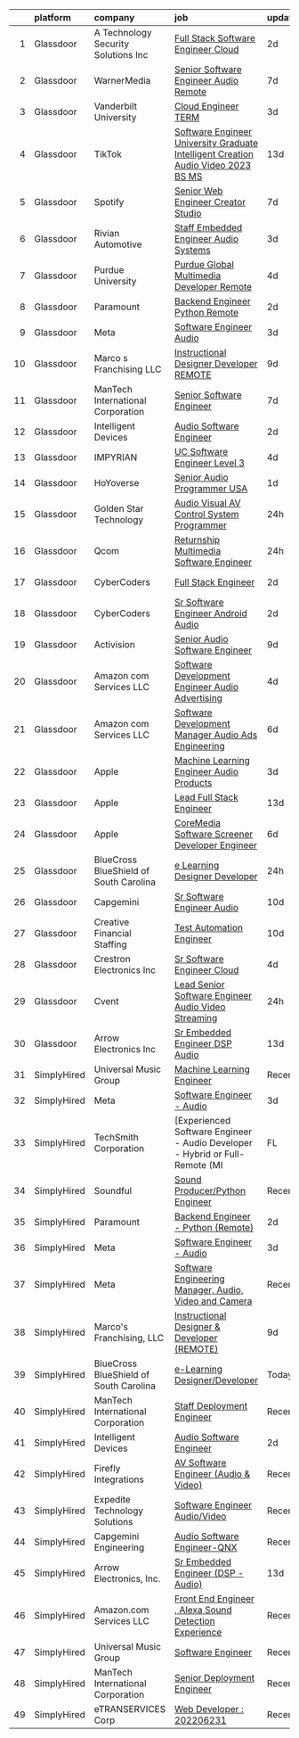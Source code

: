 

|    | platform    | company                                 | job                                                                                                                                                                                                                                                                                                                                                                                                                                                                                                                                                                                                                                                                                                                                                                                                                                                                                                                                                                                                                                                                                                                                                                                                                                                                                                                                                                                                                                                           | update_time   | location                   |
|---:|:------------|:----------------------------------------|:--------------------------------------------------------------------------------------------------------------------------------------------------------------------------------------------------------------------------------------------------------------------------------------------------------------------------------------------------------------------------------------------------------------------------------------------------------------------------------------------------------------------------------------------------------------------------------------------------------------------------------------------------------------------------------------------------------------------------------------------------------------------------------------------------------------------------------------------------------------------------------------------------------------------------------------------------------------------------------------------------------------------------------------------------------------------------------------------------------------------------------------------------------------------------------------------------------------------------------------------------------------------------------------------------------------------------------------------------------------------------------------------------------------------------------------------------------------|:--------------|:---------------------------|
|  1 | Glassdoor   | A  Technology   Security Solutions  Inc | [Full Stack Software Engineer   Cloud](https://www.glassdoor.com/partner/jobListing.htm?pos=122&ao=1136043&s=58&guid=000001834a3ad26683c1621edba3071c&src=GD_JOB_AD&t=SR&vt=w&ea=1&cs=1_a2a782d7&cb=1663397712804&jobListingId=1008139447094&jrtk=3-0-1gd53lkkfk24n801-1gd53lkl5k6fc800-2e6061a17bceca0a-)                                                                                                                                                                                                                                                                                                                                                                                                                                                                                                                                                                                                                                                                                                                                                                                                                                                                                                                                                                                                                                                                                                                                                    | 2d            | Bay Shore, NY              |
|  2 | Glassdoor   | WarnerMedia                             | [Senior Software Engineer  Audio  Remote ](https://www.glassdoor.com/partner/jobListing.htm?pos=121&ao=1136043&s=58&guid=000001834a3ad26683c1621edba3071c&src=GD_JOB_AD&t=SR&vt=w&cs=1_314d8494&cb=1663397712804&jobListingId=1008129754005&jrtk=3-0-1gd53lkkfk24n801-1gd53lkl5k6fc800-3744b88382f85798-)                                                                                                                                                                                                                                                                                                                                                                                                                                                                                                                                                                                                                                                                                                                                                                                                                                                                                                                                                                                                                                                                                                                                                     | 7d            | Kirkland, WA               |
|  3 | Glassdoor   | Vanderbilt University                   | [Cloud Engineer TERM](https://www.glassdoor.com/partner/jobListing.htm?pos=113&ao=1136043&s=58&guid=000001834a3ad26683c1621edba3071c&src=GD_JOB_AD&t=SR&vt=w&cs=1_087004f6&cb=1663397712803&jobListingId=1008135750445&jrtk=3-0-1gd53lkkfk24n801-1gd53lkl5k6fc800-feec0ce4a09ca082-)                                                                                                                                                                                                                                                                                                                                                                                                                                                                                                                                                                                                                                                                                                                                                                                                                                                                                                                                                                                                                                                                                                                                                                          | 3d            | Nashville, TN              |
|  4 | Glassdoor   | TikTok                                  | [Software Engineer  University Graduate  Intelligent Creation Audio Video    2023  BS MS ](https://www.glassdoor.com/partner/jobListing.htm?pos=124&ao=1136043&s=58&guid=000001834a3ad26683c1621edba3071c&src=GD_JOB_AD&t=SR&vt=w&cs=1_c7e4a8a7&cb=1663397712804&jobListingId=1008115904327&jrtk=3-0-1gd53lkkfk24n801-1gd53lkl5k6fc800-031685754afa77f8-)                                                                                                                                                                                                                                                                                                                                                                                                                                                                                                                                                                                                                                                                                                                                                                                                                                                                                                                                                                                                                                                                                                     | 13d           | Mountain View, CA          |
|  5 | Glassdoor   | Spotify                                 | [Senior Web Engineer  Creator Studio](https://www.glassdoor.com/partner/jobListing.htm?pos=117&ao=1136043&s=58&guid=000001834a3ad26683c1621edba3071c&src=GD_JOB_AD&t=SR&vt=w&cs=1_49501b6d&cb=1663397712804&jobListingId=1008129613245&jrtk=3-0-1gd53lkkfk24n801-1gd53lkl5k6fc800-40150ce8a1fbfc90-)                                                                                                                                                                                                                                                                                                                                                                                                                                                                                                                                                                                                                                                                                                                                                                                                                                                                                                                                                                                                                                                                                                                                                          | 7d            | New York, NY               |
|  6 | Glassdoor   | Rivian Automotive                       | [Staff Embedded Engineer  Audio Systems](https://www.glassdoor.com/partner/jobListing.htm?pos=114&ao=1136043&s=58&guid=000001834a3ad26683c1621edba3071c&src=GD_JOB_AD&t=SR&vt=w&ea=1&cs=1_3286f9ed&cb=1663397712803&jobListingId=1008137692795&jrtk=3-0-1gd53lkkfk24n801-1gd53lkl5k6fc800-814389dc06656868-)                                                                                                                                                                                                                                                                                                                                                                                                                                                                                                                                                                                                                                                                                                                                                                                                                                                                                                                                                                                                                                                                                                                                                  | 3d            | Palo Alto, CA              |
|  7 | Glassdoor   | Purdue University                       | [Purdue Global Multimedia Developer  Remote ](https://www.glassdoor.com/partner/jobListing.htm?pos=111&ao=1136043&s=58&guid=000001834a3ad26683c1621edba3071c&src=GD_JOB_AD&t=SR&vt=w&cs=1_d785b7e5&cb=1663397712803&jobListingId=1008133073256&jrtk=3-0-1gd53lkkfk24n801-1gd53lkl5k6fc800-8202613e0816d37c-)                                                                                                                                                                                                                                                                                                                                                                                                                                                                                                                                                                                                                                                                                                                                                                                                                                                                                                                                                                                                                                                                                                                                                  | 4d            | Indiana                    |
|  8 | Glassdoor   | Paramount                               | [Backend Engineer   Python  Remote ](https://www.glassdoor.com/partner/jobListing.htm?pos=108&ao=1136043&s=58&guid=000001834a3ad26683c1621edba3071c&src=GD_JOB_AD&t=SR&vt=w&cs=1_289297a2&cb=1663397712803&jobListingId=1008140313269&jrtk=3-0-1gd53lkkfk24n801-1gd53lkl5k6fc800-e5a290a486115280-)                                                                                                                                                                                                                                                                                                                                                                                                                                                                                                                                                                                                                                                                                                                                                                                                                                                                                                                                                                                                                                                                                                                                                           | 2d            | New York, NY               |
|  9 | Glassdoor   | Meta                                    | [Software Engineer   Audio](https://www.glassdoor.com/partner/jobListing.htm?pos=102&ao=1110586&s=58&guid=000001834a3ad26683c1621edba3071c&src=GD_JOB_AD&t=SR&vt=w&cs=1_afda2976&cb=1663397712802&jobListingId=1008135856631&cpc=4B86475FAF393599&jrtk=3-0-1gd53lkkfk24n801-1gd53lkl5k6fc800-2af0d72ee9516572--6NYlbfkN0DYl4UJW4r1Vl7FEn6T9F-rD9lpC-0oMJVSiWjK_MGUd8e8cHXcpv6KPyjLHZEfqkWCUGiQ0wI9PhypsvPn6fLuX-NuhRXF81k4keiTZ-sjyQohKEQHZsqiAZ17RgzjGitjocz7khR2BXjl1nT4h9VfIACCg0Il7tYaijOLNLdjO9BsgM7gz_J4xH0AJnUSQM9ndGX7Ihztl3PFS-uWf3NWexc2XTJWtkXR8tpDcqaRlfiU8soenjROmAhYNPuUYZY1R2yqoeuDnpASf9ChFP_TIA-wkLVL_oFamy7JguL2WH0PxYdurIyB-0RqnUzfVEkAKU4IL0RMPD3YmFkhoM-8E2fBUv6J6_tkEKxHh_Ig3JPT2sBIesBO5Nmnlgi7xAuJpRwRqithAV_-yKfBg5AoLt_8s3FpuIkICBRdWW_8OLncFOzK3HfYt5vCQsuzy00xnLI49rqHdpQGz3sh73VCm9NhwqHFd3fq6tNVlJmVNy0dWddEeVfT0qIoR3ssjpCG8Rlmttpe4DZpwYE4VMWesLThO-0475uyzqJi2SHTCDm0VGWi_XNvR3akjpXIZiZLi4jCl_SVXS3DqvBnkACc0KgJCwnB3w6MEuZDMbbcasjdN2YGgLJrHyW3h52caPev6UklOtWdHY5xKeTuI8wm-Rxa1V5c6iJdm3rSJxBmrWXNp6DHO82pkBqpwn25Q4oprZUg2wYxHYPlMvLE36RyIB999pp5AHCJfEppLcGav1EzEaqdjhWZ0rnNJnya7mDONkmHo3SlMOtOuEtMjxjsgATxF9HgbDZItlvOtJ6207WjyBxjnYBS_xU3rLWWFwTqGoB0HqbMMk0LzCwUWdwwlJoBoPt1aCEqmOYZG3YBGcPDFEzSOcANcjAD6rsyOgVa15KXPkKRzNZKj759a_4p3nVNII_GqaT1JOkFaqNF0VJHxyo40bGmdyr9UFYpF5LYHDmykatNpecT7kDDFUnRMuszgshFnV2Hvok-mIsMWZioIDO8PeU_GMprcQT9Mz88hRku5Pd12-ePx6GM6SoXD16sbSvzn80jBCo6m3JJSsIb3oNarr75LUHVQINVVxs%3D) | 3d            | Remote                     |
| 10 | Glassdoor   | Marco s Franchising  LLC                | [Instructional Designer   Developer  REMOTE ](https://www.glassdoor.com/partner/jobListing.htm?pos=112&ao=1136043&s=58&guid=000001834a3ad26683c1621edba3071c&src=GD_JOB_AD&t=SR&vt=w&ea=1&cs=1_489579b7&cb=1663397712803&jobListingId=1008123909874&jrtk=3-0-1gd53lkkfk24n801-1gd53lkl5k6fc800-179993f528310a51-)                                                                                                                                                                                                                                                                                                                                                                                                                                                                                                                                                                                                                                                                                                                                                                                                                                                                                                                                                                                                                                                                                                                                             | 9d            | Houston, TX                |
| 11 | Glassdoor   | ManTech International Corporation       | [Senior Software Engineer](https://www.glassdoor.com/partner/jobListing.htm?pos=129&ao=1136043&s=58&guid=000001834a3ad26683c1621edba3071c&src=GD_JOB_AD&t=SR&vt=w&cs=1_cdd7fb31&cb=1663397712805&jobListingId=1008129783162&jrtk=3-0-1gd53lkkfk24n801-1gd53lkl5k6fc800-0c2211fff5adb012-)                                                                                                                                                                                                                                                                                                                                                                                                                                                                                                                                                                                                                                                                                                                                                                                                                                                                                                                                                                                                                                                                                                                                                                     | 7d            | Patuxent River, MD         |
| 12 | Glassdoor   | Intelligent Devices                     | [Audio Software Engineer](https://www.glassdoor.com/partner/jobListing.htm?pos=119&ao=1136043&s=58&guid=000001834a3ad26683c1621edba3071c&src=GD_JOB_AD&t=SR&vt=w&ea=1&cs=1_d757ed56&cb=1663397712804&jobListingId=1008139179303&jrtk=3-0-1gd53lkkfk24n801-1gd53lkl5k6fc800-66b719a56b72330d-)                                                                                                                                                                                                                                                                                                                                                                                                                                                                                                                                                                                                                                                                                                                                                                                                                                                                                                                                                                                                                                                                                                                                                                 | 2d            | Columbia, MD               |
| 13 | Glassdoor   | IMPYRIAN                                | [UC Software Engineer Level 3](https://www.glassdoor.com/partner/jobListing.htm?pos=127&ao=1136043&s=58&guid=000001834a3ad26683c1621edba3071c&src=GD_JOB_AD&t=SR&vt=w&ea=1&cs=1_27ba28e4&cb=1663397712805&jobListingId=1008134962937&jrtk=3-0-1gd53lkkfk24n801-1gd53lkl5k6fc800-077cec4635b9984a-)                                                                                                                                                                                                                                                                                                                                                                                                                                                                                                                                                                                                                                                                                                                                                                                                                                                                                                                                                                                                                                                                                                                                                            | 4d            | Fort Meade, MD             |
| 14 | Glassdoor   | HoYoverse                               | [Senior Audio Programmer  USA ](https://www.glassdoor.com/partner/jobListing.htm?pos=120&ao=1136043&s=58&guid=000001834a3ad26683c1621edba3071c&src=GD_JOB_AD&t=SR&vt=w&cs=1_c9ff6d3e&cb=1663397712804&jobListingId=1008143838425&jrtk=3-0-1gd53lkkfk24n801-1gd53lkl5k6fc800-b42397f8f8d5c385-)                                                                                                                                                                                                                                                                                                                                                                                                                                                                                                                                                                                                                                                                                                                                                                                                                                                                                                                                                                                                                                                                                                                                                                | 1d            | Los Angeles, CA            |
| 15 | Glassdoor   | Golden Star Technology                  | [Audio Visual  AV  Control System Programmer](https://www.glassdoor.com/partner/jobListing.htm?pos=116&ao=1136043&s=58&guid=000001834a3ad26683c1621edba3071c&src=GD_JOB_AD&t=SR&vt=w&ea=1&cs=1_f6f56b29&cb=1663397712804&jobListingId=1008145772251&jrtk=3-0-1gd53lkkfk24n801-1gd53lkl5k6fc800-75f2835b6a9b7823-)                                                                                                                                                                                                                                                                                                                                                                                                                                                                                                                                                                                                                                                                                                                                                                                                                                                                                                                                                                                                                                                                                                                                             | 24h           | Cerritos, CA               |
| 16 | Glassdoor   | Qcom                                    | [Returnship   Multimedia Software Engineer](https://www.glassdoor.com/partner/jobListing.htm?pos=109&ao=1136043&s=58&guid=000001834a3ad26683c1621edba3071c&src=GD_JOB_AD&t=SR&vt=w&cs=1_4bddd736&cb=1663397712803&jobListingId=1008145716945&jrtk=3-0-1gd53lkkfk24n801-1gd53lkl5k6fc800-62c508fc04018ac1-)                                                                                                                                                                                                                                                                                                                                                                                                                                                                                                                                                                                                                                                                                                                                                                                                                                                                                                                                                                                                                                                                                                                                                    | 24h           | San Diego, CA              |
| 17 | Glassdoor   | CyberCoders                             | [Full Stack Engineer](https://www.glassdoor.com/partner/jobListing.htm?pos=106&ao=1110586&s=58&guid=000001834a3ad26683c1621edba3071c&src=GD_JOB_AD&t=SR&vt=w&ea=1&cs=1_a7327933&cb=1663397712803&jobListingId=1008139379668&cpc=451933188B21919D&jrtk=3-0-1gd53lkkfk24n801-1gd53lkl5k6fc800-08dd53bbc75f68dd--6NYlbfkN0CpFJQzrgRR8WqXWK1qKKEqALWJw739KlKqr2H-MSI4eoBlI4EFrmor2FYZMP3muM1Wm-0bLwjPPVxGyhZtfwAi2I5JyjwK04g4D2KfIZrhR1x770vVlvKDNUANdvFLcEt5ONiqpxp3Zhtvw2eEnaPtuuTqKfcGnVBbiD-OPS2EDqmWk2i19NPuUBrOXxxrtrPBBm_5oRpBYWTLjObnhG-RcQilfqWD3IZheEZJYmwn8oKpbXj9NFVzwhEhv4YVnvtfRRcIwRLwXGIUHORh1ev1hafpF7y6EQKY6vsBPMd7LV-6yLKcakAFmaBB-tiKadSL6qHDlKFWpvd0VnM1e3D9n0YngchXc9HWrjKS8F5814-2kjO9nmnm-v5JTBCLIZ3S9DffN-_gjacY47FwRZi-X2gAL9K8aN4svtCq9_r7-9twPq8BR1iWfhDaIhGEU71leL3ll1oeRsGhFzIHg7bGOLeJkFfl7BLGddTT2sGr5Ubw9nL6rcatTbTwR6Y1c7yvWklKSnNKOJkOoW5lDnmnITjkiGsqKGNJimo9P0upwhiVywuZUvdkIwEAK2ECGPAgL8gmnWYqoXj68Re63fjLJwu6kQyclihM39bVFHeovELMFcpaET1FOI68s-BSGbKaq9WkuNlTRPfmVRnkGgRX7zf2nbqUG2owXGFo101oQnbSiv4w9Aj0RDrzY65mN93n2NUwyB8xvZ9zzbAWciqmfnpMGNw1rUS46DLJzPphGcvrTwI1eMmXsASC7WZ1ajdHNSdu4rlLpbFUNWCkC6pFfOsiRGE3IbBf-1DCpB9S7xImTWpk1CtF7cARnqkMktHi2a2cqZTo0Q8EQRM0bo8ThsLdlaQH9qqELM6vOJZiPuHU3nQY8FbfTdQwoEiHPQKSsgPY1stseyqRIrGMl-P5JexTytSUVEXFVyjlfOD01m9c3WieP9Hny77xAg-kowE607HQZNejMbc_ggUmSLdIeFeaR5lePbg%3D)                                                                                                  | 2d            | San Francisco, CA          |
| 18 | Glassdoor   | CyberCoders                             | [Sr  Software Engineer   Android Audio](https://www.glassdoor.com/partner/jobListing.htm?pos=107&ao=1110586&s=58&guid=000001834a3ad26683c1621edba3071c&src=GD_JOB_AD&t=SR&vt=w&ea=1&cs=1_828a4c11&cb=1663397712803&jobListingId=1008140369117&cpc=654405A9B1E0A9F5&jrtk=3-0-1gd53lkkfk24n801-1gd53lkl5k6fc800-d2d46a3c615ab5d0--6NYlbfkN0CpFJQzrgRR8WqXWK1qKKEqALWJw739KlKqr2H-MSI4eoBlI4EFrmor2FYZMP3muM2qU_lxeZ-TX8HdWddolEAWVY7E-Da3ap3vucBrq0W7gAgkBFj2WOrlBSsErYSbY1Qeo_DjvEJjCt3gJcJJPEP9-l73Q4VLUBdp-vV7goS-tTU7BRxRnwh1ieuIo-U-SuCZjeyxxsU-lmN4Fz26EL8SbPZP65cVi5dyBId1IwQ8wXWBFPczBaWdMjBKtA3v17p9L2UbzOuVXPSoavL5gSslDMlZ5mZH9pbQMSVlSiRpF_d1sccH48nv7RjcoefXhFxQMPV_FB4BFxTOzeppdQfZWPaILh-Gl9094QYZhPxAgUwLfRthbH2nnXYiN8P1U41o8EIXw2riqD7tj6p2NGSMKzii8rQwrIT37_yPCC3dAMHdBKiYVhI1032zQBmMp-zOQDGDNx5ma9_8IvjX44nabbarvNBy8EgWYkX67t7eSGNHBw5Wkl5W-5jEehwQ4QITo0pAA6VUniG88vDdaLH1YnK2YM0J6jSpBBbVfOdQQnB7X_2s-UFNkQfEKURJEl_ZB2bTkBUTJf_m8qb1tdzibQ0f83dTCSy_7HVkxa8-WW3qMdczUnaoZjv1_jfeTFa8DCEn0pASeUZJty-WWFuEi9wiqUd4VMjm0uKL2SFx16nSGf2_sqeRVyTEIu0w0YotJWaBjsvK6zZbOXHDF2GssnJrTRYYwSM5TlbtLdvpw73bTuzYyMMqQFIOEjZVgpzfR3tDGCVuX8toGXsasLeTOYx36GQ_1yI2-L7MW7CVVISdezvY3vvfP7rG-UoUgEMrIrJycBDIq6c2PlpQ6gm3DYvEOixUER10tGYw0beGYSj6MW04mNCg9HOZMNGm5h5Gam32dsn39813jByr2ZzyuTo2KUNg_64P1abrZ8vBmvSCpOiStQUGLuQ42SaYnsQrO0XGKEH31RHDq6st9rnUY4O1Yio3cso%3D)                                                                                | 2d            | Encinitas, CA              |
| 19 | Glassdoor   | Activision                              | [Senior Audio Software Engineer](https://www.glassdoor.com/partner/jobListing.htm?pos=126&ao=1136043&s=58&guid=000001834a3ad26683c1621edba3071c&src=GD_JOB_AD&t=SR&vt=w&cs=1_7ba5d4e8&cb=1663397712804&jobListingId=1008124930917&jrtk=3-0-1gd53lkkfk24n801-1gd53lkl5k6fc800-1e169e6de3d72119-)                                                                                                                                                                                                                                                                                                                                                                                                                                                                                                                                                                                                                                                                                                                                                                                                                                                                                                                                                                                                                                                                                                                                                               | 9d            | Woodland Hills, CA         |
| 20 | Glassdoor   | Amazon com Services LLC                 | [Software Development Engineer  Audio Advertising](https://www.glassdoor.com/partner/jobListing.htm?pos=115&ao=1136043&s=58&guid=000001834a3ad26683c1621edba3071c&src=GD_JOB_AD&t=SR&vt=w&cs=1_fac9d6fa&cb=1663397712803&jobListingId=1008134589105&jrtk=3-0-1gd53lkkfk24n801-1gd53lkl5k6fc800-e6578b0e774199d3-)                                                                                                                                                                                                                                                                                                                                                                                                                                                                                                                                                                                                                                                                                                                                                                                                                                                                                                                                                                                                                                                                                                                                             | 4d            | Austin, TX                 |
| 21 | Glassdoor   | Amazon com Services LLC                 | [Software Development Manager  Audio Ads Engineering](https://www.glassdoor.com/partner/jobListing.htm?pos=125&ao=1136043&s=58&guid=000001834a3ad26683c1621edba3071c&src=GD_JOB_AD&t=SR&vt=w&cs=1_c6de0e2c&cb=1663397712804&jobListingId=1008130552520&jrtk=3-0-1gd53lkkfk24n801-1gd53lkl5k6fc800-a04c9248b8ae35a2-)                                                                                                                                                                                                                                                                                                                                                                                                                                                                                                                                                                                                                                                                                                                                                                                                                                                                                                                                                                                                                                                                                                                                          | 6d            | Austin, TX                 |
| 22 | Glassdoor   | Apple                                   | [Machine Learning Engineer  Audio Products](https://www.glassdoor.com/partner/jobListing.htm?pos=105&ao=1110586&s=58&guid=000001834a3ad26683c1621edba3071c&src=GD_JOB_AD&t=SR&vt=w&cs=1_fca18494&cb=1663397712802&jobListingId=1008136389935&cpc=2CAED5C921A5F994&jrtk=3-0-1gd53lkkfk24n801-1gd53lkl5k6fc800-70de91abb83b5434--6NYlbfkN0BvKrLyj5gPmtZO9T8euul8TCxuuKNOtzRJOomxnwSEodTz2Bc-sPZl8WPllYOnI2iSiV5Jwp96GP-nA0nsfOl5SpQEqkHM_Togz0qhXdyIJdkgcd2o4eNJrzaYBsCmJ8QUREDdXvT4fWt9U-8uM3dCZYkS0bW87wLnGYLTEFeJaLab_jc6ss9UIN3zr49zlx4TfrmfVV9-Lpx1a_r8pLaNupjbQ6HV9rfVev7eEbm751aCLbAYn_c_MZBg09cOyWO3IunZpN5CEszh_PsWGLOiESUnXHz_E1lb6Ud4nrFMOB7P08YggVDLA1BGFRP_VspRwAAFeXlP0USgwpg83UvTtMyy12HL9w5c2nGtAKTi2qPO2gWwuIGxDZZXRnMSLEDRdmROxKp-44a8QeYTOQ5ZaT85pHoDv0zTXX6izztILIGrONrWtIdHmPxJvnWrMi79_0_NUQrgaBqVOynJ0sbTkoPDt1Gmlqv0Cg6Q17NoBFkvbZYivPq68sga10Q5_BKzcu9Y75JWrroYMDEk-f35tli0ee35PEACzCe1I2H_kVwvwzeG8W9yYrOTUXRYXB43Y-Jq4qnlYdzcjczvUwmkRM4VHQqCZHULsW_ir8a9QhSHwesp2Bnmh9ikGb9yYqChcr1RVd0vXuqjUpj8uJku3_i2399ApNyvzc_PMahLY_edzPzKAhM6TBAVD0teZr-PxG2hFYjWqb60Ajsg6NNMW2VS_9jHEu1dDP4oLM4hPDmDxVoO034GFSBHBXZcBgQF6P7vndGOYxtCzqLHkWlPklEarRqp0d92JgWbj9ez3qwqw7nZnKuknByD8vzPYltIpiVaR0MRgIxrmTs71ChRKScO32xYbXSkflCqpxbuziyxYfEU4HCFk294X80T0EtT9nE-qBEhcHRF1IvPQ73cAWHnwP9khxJHUUd_f5-yzSFQBFgJ-HoBL2qwmReFQ4qsjdbWerG7gwmcmXTIiJNG)                                                                                               | 3d            | San Diego, CA              |
| 23 | Glassdoor   | Apple                                   | [Lead Full Stack Engineer](https://www.glassdoor.com/partner/jobListing.htm?pos=123&ao=1136043&s=58&guid=000001834a3ad26683c1621edba3071c&src=GD_JOB_AD&t=SR&vt=w&cs=1_b5f649bd&cb=1663397712804&jobListingId=1008115626041&jrtk=3-0-1gd53lkkfk24n801-1gd53lkl5k6fc800-0984142793903c94-)                                                                                                                                                                                                                                                                                                                                                                                                                                                                                                                                                                                                                                                                                                                                                                                                                                                                                                                                                                                                                                                                                                                                                                     | 13d           | Cupertino, CA              |
| 24 | Glassdoor   | Apple                                   | [CoreMedia Software Screener   Developer Engineer](https://www.glassdoor.com/partner/jobListing.htm?pos=104&ao=1110586&s=58&guid=000001834a3ad26683c1621edba3071c&src=GD_JOB_AD&t=SR&vt=w&cs=1_6ebaf412&cb=1663397712802&jobListingId=1008130706147&cpc=8795CF9063CD573D&jrtk=3-0-1gd53lkkfk24n801-1gd53lkl5k6fc800-f741117e06ecec0a--6NYlbfkN0BvKrLyj5gPmtZO9T8euul8TCxuuKNOtzRJOomxnwSEodTz2Bc-sPZlC5mDe-NOaJjx5GagAawwa3L70H2fXjD_koObeOcEeIsfxDXyG3eVTizFtk3kE2UdaGejVhBRIC8FhwPMzmG_-2xf5w-BAQm5ymAdntV9uhxMTsJ6CcnBDh9FI2WuAioHAI0YbOCAZMj_Jq8inUorhzhbvm5kz9gWBqjJsF8mozGpbkAlFU3yOwgCeK0JU3T0AZQKMrhVmuSH4XtjfhearOm7gQoPS3GqbdHE7UcuWFR0bP7MQ7hFRQCnc6jyhU3G5VgLs4SDbn2nll4t3L6vxxXF5MPLXzjSXVmklsnxnLYiZ_OWzdS_WjWDg_vnc6tKrH7g57uMI20o-cyn5RDM5ztVzGsquMO4NL0tqhW9qvXUbMxwuyihUSDoW9GvNUjISADxEG6wg83JuNIsn4FNV1ScS-bO3G2SDDmDSoEZAIWQLD6ZQpYyDxuND2JpVvG4vHZdkoIjmAXT5j3C9XACJVNOeihApQnaMvORfnbuRZiXnCKjES0di71J_cPsGgW9mJbVcRwN4kn6cOWaU055KOrQHXY6SZvg1S3xdCK_0Xjj9K5EKj3bdb43fy9znG4yddKZejHxOm7PwJyprM6wjMYGF2PM4YI2aGOGuboyE7Z4w-SEMKbkn4sCk4chgcCZzc_nvOuHPlQDzZl7mLgrZ18o6PEU94lIiOTfTof7HTX-fT1mQXKahkJyfW2zKKPbfP6MD1cJI5fYu2LUJIV8aii7xqlbDklM6TK21aLfQpjwPWJ25043xHYlPqAdygzjFLGZJFhAefzLKUO6RcI1u-Vy0KHnLLLTFzZMtfV50gPvW26lqoG1UlbBAoPGtkPzeR4_ANGPERN9cHk0HRyfjZ62RwhbV2xEKDtfkbCWXPbDfygp_dHQOywehkFZiWdo1GCdjwL4GH21szTx4MznMagStqvEt24gr6N5ZdGUyAI%3D)                                                                          | 6d            | San Diego, CA              |
| 25 | Glassdoor   | BlueCross BlueShield of South Carolina  | [e Learning Designer Developer](https://www.glassdoor.com/partner/jobListing.htm?pos=110&ao=1136043&s=58&guid=000001834a3ad26683c1621edba3071c&src=GD_JOB_AD&t=SR&vt=w&cs=1_98a6b5a2&cb=1663397712803&jobListingId=1008145516968&jrtk=3-0-1gd53lkkfk24n801-1gd53lkl5k6fc800-9452b3a012cab7e5-)                                                                                                                                                                                                                                                                                                                                                                                                                                                                                                                                                                                                                                                                                                                                                                                                                                                                                                                                                                                                                                                                                                                                                                | 24h           | Columbia, SC               |
| 26 | Glassdoor   | Capgemini                               | [Sr  Software Engineer  Audio ](https://www.glassdoor.com/partner/jobListing.htm?pos=130&ao=1136043&s=58&guid=000001834a3ad26683c1621edba3071c&src=GD_JOB_AD&t=SR&vt=w&cs=1_110098f8&cb=1663397712805&jobListingId=1008121518819&jrtk=3-0-1gd53lkkfk24n801-1gd53lkl5k6fc800-9052b8817602abe1-)                                                                                                                                                                                                                                                                                                                                                                                                                                                                                                                                                                                                                                                                                                                                                                                                                                                                                                                                                                                                                                                                                                                                                                | 10d           | Detroit, MI                |
| 27 | Glassdoor   | Creative Financial Staffing             | [Test Automation Engineer](https://www.glassdoor.com/partner/jobListing.htm?pos=103&ao=1110586&s=58&guid=000001834a3ad26683c1621edba3071c&src=GD_JOB_AD&t=SR&vt=w&cs=1_0ccb77f2&cb=1663397712802&jobListingId=1008121460057&cpc=292036AD7E8A5303&jrtk=3-0-1gd53lkkfk24n801-1gd53lkl5k6fc800-af234624d25e7905--6NYlbfkN0AyIsnDczwcVDFrYpf5kat3hxWjSi6qx3YGCfJB8v0u0roYrISoV_-vLBimF2mj67AVQW8iUNt0uk_u_eWdBuZ7Bl9eet93VIPpFxZYxiA_NF0l9QjXe1NkWraomTPXVg5IBhe9_qUG13fhmSoIHP8N3iRGyhviQ3Bob2SkdPGJBBkq3_u22MtVZgbg0UN7yHyBCyhQuIkHviOG-UCAXQlrhE1vAaSJEjuvZ7ltVLMXe6xqmGO8z6P9RiUiXzRSh8wje8ywlhywVeQ02Ob44nFUpitmeTlwG1WRvid0s5DgntdDwDFpNAX1Rm8pkINxx5Ux4wJaRCEk1G8T-uqJwtg2WMNXxtmVv4hPWP86DawIVMDFsR2qsNfJWpUQ_ziqVK9C4347AWWUTlz2oI7gH1BbfY2IchA-sb1aVvma4kmy-ta51UbcbCf_eJEufT8BE6nsiXArqgEUXqCmZ8VhVQ_FlyERj_ztwgdEMPW19PNvzWv7D--v16cTDQ7GR-6htR1dOIKdUM1w8vpeYp0ShqbuLv6mOE0VsA5vfoyqdKR3D8LsqpGi1NefHYkURNmVMRw%3D)                                                                                                                                                                                                                                                                                                                                                                                                                                                                                                                                  | 10d           | Muskegon, MI               |
| 28 | Glassdoor   | Crestron Electronics  Inc               | [Sr  Software Engineer  Cloud](https://www.glassdoor.com/partner/jobListing.htm?pos=118&ao=1136043&s=58&guid=000001834a3ad26683c1621edba3071c&src=GD_JOB_AD&t=SR&vt=w&ea=1&cs=1_fb57fccf&cb=1663397712804&jobListingId=1008134136700&jrtk=3-0-1gd53lkkfk24n801-1gd53lkl5k6fc800-56bd0092787d34df-)                                                                                                                                                                                                                                                                                                                                                                                                                                                                                                                                                                                                                                                                                                                                                                                                                                                                                                                                                                                                                                                                                                                                                            | 4d            | Remote                     |
| 29 | Glassdoor   | Cvent                                   | [Lead Senior Software Engineer   Audio Video Streaming](https://www.glassdoor.com/partner/jobListing.htm?pos=128&ao=1136043&s=58&guid=000001834a3ad26683c1621edba3071c&src=GD_JOB_AD&t=SR&vt=w&cs=1_feded29c&cb=1663397712805&jobListingId=1008145746482&jrtk=3-0-1gd53lkkfk24n801-1gd53lkl5k6fc800-269f90ef39ead7d8-)                                                                                                                                                                                                                                                                                                                                                                                                                                                                                                                                                                                                                                                                                                                                                                                                                                                                                                                                                                                                                                                                                                                                        | 24h           | Austin, TX                 |
| 30 | Glassdoor   | Arrow Electronics  Inc                  | [Sr Embedded Engineer  DSP   Audio ](https://www.glassdoor.com/partner/jobListing.htm?pos=101&ao=1110586&s=58&guid=000001834a3ad26683c1621edba3071c&src=GD_JOB_AD&t=SR&vt=w&cs=1_7623a5d0&cb=1663397712802&jobListingId=1008115262177&cpc=D1B7150B9C545245&jrtk=3-0-1gd53lkkfk24n801-1gd53lkl5k6fc800-6f8324f7aa4e5487--6NYlbfkN0DU7nQRDbH4s4aLIJcXdF8O4sVsxvpk95xASanc1ljvNVyXZw4Rjv6ESBomck3mViLmDvMiUwtvzthWsltwKkqEqmEJ1OBvAa5qKd8JOaOaEEIeu59_BTQhjJuZF3AGk-DaFyTumVaLv_l6dbn4t8AkOuhMWbG-20_eP-nL-cdqYei1C_bKwfq42x6wMD_pC5CmByIi3sJdBk0FHjtpQdTRTimd1TLDnRsGDk3GYI9K_kNrSUr0cyZoPfkMFaMdu2o_xtPAz-0OZAhvxuVJNFklYxJdPaY4M7em6VSYcZRstz5k-MO4ZxKQMARAMePV-T5oQYSf6uKs50qKmBuq7x7y6Vd_0PnNEvNSoPUYIpYEhEUSVnhBCB1-qHbIYOKE7SWSSkDOSBsGzt50B3W5jOzNrukabrwVDVn48K5bP6QkVnwVde7XiITKlH-49zK9MXhIRY4k_4yE7fTRU3Juqg0j-HfUkSUEJON_rMezLGj2yTH8lyjZye-9OnOZvl5a1rMTNk9hP2nlfZ0Kp_jHwSlvvIFNG45Li0p9SEdtSGb0apjlIOhCE2Bs)                                                                                                                                                                                                                                                                                                                                                                                                                                                                                                                                      | 13d           | Westborough, MA            |
| 31 | SimplyHired | Universal Music Group                   | [Machine Learning Engineer](https://www.simplyhired.com/job/DwKtKIo5HNqRLfPbQAmToa0rRpTro-e6CRaWTwHaFrpwmFXXwTI5yw?q=sound+developer)                                                                                                                                                                                                                                                                                                                                                                                                                                                                                                                                                                                                                                                                                                                                                                                                                                                                                                                                                                                                                                                                                                                                                                                                                                                                                                                         | Recently      | Charlotte, NC +1 location  |
| 32 | SimplyHired | Meta                                    | [Software Engineer - Audio](https://www.simplyhired.com/job/maO_m5PgKmS771rzGKd21Xf1IphBop5oZC7_od5wa7st5fVLSs6mIQ?q=sound+developer)                                                                                                                                                                                                                                                                                                                                                                                                                                                                                                                                                                                                                                                                                                                                                                                                                                                                                                                                                                                                                                                                                                                                                                                                                                                                                                                         | 3d            | Remote +4 locations        |
| 33 | SimplyHired | TechSmith Corporation                   | [Experienced Software Engineer - Audio Developer - Hybrid or Full-Remote (MI | FL | IL | NC | TX)](https://www.simplyhired.com/job/8Ri1bqcZce2bH5Fmfv2FSUlejcX6u0ta2zJ4WcsU7MCmt_AXDCG5Tg?q=sound+developer)                                                                                                                                                                                                                                                                                                                                                                                                                                                                                                                                                                                                                                                                                                                                                                                                                                                                                                                                                                                                                                                                                                                                                                                                                                                  | Recently      | Remote, MI                 |
| 34 | SimplyHired | Soundful                                | [Sound Producer/Python Engineer](https://www.simplyhired.com/job/fKwTfqRWVzhZJJT6yoybTUB5_pL76wxlddnu6kqy2_naoU7JVaHVBQ?q=sound+developer)                                                                                                                                                                                                                                                                                                                                                                                                                                                                                                                                                                                                                                                                                                                                                                                                                                                                                                                                                                                                                                                                                                                                                                                                                                                                                                                    | Recently      | Remote                     |
| 35 | SimplyHired | Paramount                               | [Backend Engineer - Python (Remote)](https://www.simplyhired.com/job/4kYM-Rp4afuxshdJNB_6NKmNbF5vyUtJgk8JUHnZmm9sNqhdkoX0TQ?q=sound+developer)                                                                                                                                                                                                                                                                                                                                                                                                                                                                                                                                                                                                                                                                                                                                                                                                                                                                                                                                                                                                                                                                                                                                                                                                                                                                                                                | 2d            | New York, NY               |
| 36 | SimplyHired | Meta                                    | [Software Engineer - Audio](https://www.simplyhired.com/job/maO_m5PgKmS771rzGKd21Xf1IphBop5oZC7_od5wa7st5fVLSs6mIQ?q=sound+developer)                                                                                                                                                                                                                                                                                                                                                                                                                                                                                                                                                                                                                                                                                                                                                                                                                                                                                                                                                                                                                                                                                                                                                                                                                                                                                                                         | 3d            | Remote                     |
| 37 | SimplyHired | Meta                                    | [Software Engineering Manager, Audio, Video and Camera](https://www.simplyhired.com/job/AcPc5DUPNYj9CMf6xW8n3d6KbxKPxsL_pcHtarR3Yd9d8AKAG_9DPA?q=sound+developer)                                                                                                                                                                                                                                                                                                                                                                                                                                                                                                                                                                                                                                                                                                                                                                                                                                                                                                                                                                                                                                                                                                                                                                                                                                                                                             | Recently      | Remote                     |
| 38 | SimplyHired | Marco's Franchising, LLC                | [Instructional Designer & Developer (REMOTE)](https://www.simplyhired.com/job/CWy98yj9POdwMqB9LY-Okv8dv0ErQ9LvlxaFNXtATFsgzDSancowvg?q=sound+developer)                                                                                                                                                                                                                                                                                                                                                                                                                                                                                                                                                                                                                                                                                                                                                                                                                                                                                                                                                                                                                                                                                                                                                                                                                                                                                                       | 9d            | Nashville, TN +5 locations |
| 39 | SimplyHired | BlueCross BlueShield of South Carolina  | [e-Learning Designer/Developer](https://www.simplyhired.com/job/YNTl7B1i3QBdYdYOs37FCrnGg7K9rr-WPnH23wJPB5JMtitwfr-Cmg?q=sound+developer)                                                                                                                                                                                                                                                                                                                                                                                                                                                                                                                                                                                                                                                                                                                                                                                                                                                                                                                                                                                                                                                                                                                                                                                                                                                                                                                     | Today         | Columbia, SC               |
| 40 | SimplyHired | ManTech International Corporation       | [Staff Deployment Engineer](https://www.simplyhired.com/job/yPDQ9_tPGp_8aufyeI2VJy4oOgwa1eZMATiJXNsYgtEmMWFMC5VaPQ?q=sound+developer)                                                                                                                                                                                                                                                                                                                                                                                                                                                                                                                                                                                                                                                                                                                                                                                                                                                                                                                                                                                                                                                                                                                                                                                                                                                                                                                         | Recently      | Patuxent River, MD         |
| 41 | SimplyHired | Intelligent Devices                     | [Audio Software Engineer](https://www.simplyhired.com/job/1PXTfLNedjIE7TB8_syd3SjTTOF9W5XK7iACcq3o6OjzpYrysQK05g?q=sound+developer)                                                                                                                                                                                                                                                                                                                                                                                                                                                                                                                                                                                                                                                                                                                                                                                                                                                                                                                                                                                                                                                                                                                                                                                                                                                                                                                           | 2d            | Columbia, MD               |
| 42 | SimplyHired | Firefly Integrations                    | [AV Software Engineer (Audio & Video)](https://www.simplyhired.com/job/wVgS93FoPnoW1lPtzLJkhlTfa__oNlyaoLpNK2pOp4o_LNKowYZnrw?q=sound+developer)                                                                                                                                                                                                                                                                                                                                                                                                                                                                                                                                                                                                                                                                                                                                                                                                                                                                                                                                                                                                                                                                                                                                                                                                                                                                                                              | Recently      | Middlebury, IN             |
| 43 | SimplyHired | Expedite Technology Solutions           | [Software Engineer Audio/Video](https://www.simplyhired.com/job/lmrgmyAI2EOoQ26JZsxG08uHYhc31CoyUB21FlhdG7nL_OT-2zgVpA?q=sound+developer)                                                                                                                                                                                                                                                                                                                                                                                                                                                                                                                                                                                                                                                                                                                                                                                                                                                                                                                                                                                                                                                                                                                                                                                                                                                                                                                     | Recently      | Remote                     |
| 44 | SimplyHired | Capgemini Engineering                   | [Audio Software Engineer-QNX](https://www.simplyhired.com/job/PukCn5c0YkczLS9XEUe4tc5PCt4zU0TPuQdkBzKm3vRCDZIU_1rfkQ?q=sound+developer)                                                                                                                                                                                                                                                                                                                                                                                                                                                                                                                                                                                                                                                                                                                                                                                                                                                                                                                                                                                                                                                                                                                                                                                                                                                                                                                       | Recently      | Remote                     |
| 45 | SimplyHired | Arrow Electronics, Inc.                 | [Sr Embedded Engineer (DSP - Audio)](https://www.simplyhired.com/job/i311K4SrDxCaCVOg2tksHN_IUkWR9trCPsnkekg2Ppoy9X1XTHyy_Q?q=sound+developer)                                                                                                                                                                                                                                                                                                                                                                                                                                                                                                                                                                                                                                                                                                                                                                                                                                                                                                                                                                                                                                                                                                                                                                                                                                                                                                                | 13d           | Westborough, MA            |
| 46 | SimplyHired | Amazon.com Services LLC                 | [Front End Engineer , Alexa Sound Detection Experience](https://www.simplyhired.com/job/-qe81QxltYL6WUITTabRdlJkErPnXgPg_ZKcvqIOOXPyC0q_anSreA?q=sound+developer)                                                                                                                                                                                                                                                                                                                                                                                                                                                                                                                                                                                                                                                                                                                                                                                                                                                                                                                                                                                                                                                                                                                                                                                                                                                                                             | Recently      | Irvine, CA                 |
| 47 | SimplyHired | Universal Music Group                   | [Software Engineer](https://www.simplyhired.com/job/fl5MWxIsLm1Mr-gOyDaYpuWWUTvqIUUti07wZV8apk7aFtc6e-7LWA?q=sound+developer)                                                                                                                                                                                                                                                                                                                                                                                                                                                                                                                                                                                                                                                                                                                                                                                                                                                                                                                                                                                                                                                                                                                                                                                                                                                                                                                                 | Recently      | Charlotte, NC              |
| 48 | SimplyHired | ManTech International Corporation       | [Senior Deployment Engineer](https://www.simplyhired.com/job/C0L7s8dKsJXUkS1bD_TyQFrNT4BDDiXiC8WVp6ZOF1PzFHz51SjQdg?q=sound+developer)                                                                                                                                                                                                                                                                                                                                                                                                                                                                                                                                                                                                                                                                                                                                                                                                                                                                                                                                                                                                                                                                                                                                                                                                                                                                                                                        | Recently      | Chantilly, VA              |
| 49 | SimplyHired | eTRANSERVICES Corp                      | [Web Developer : 202206231](https://www.simplyhired.com/job/JUeRNLg2fVrm3JVsaF6MpsEN21RsMKhbHj4OoiYktxJLwL50Sav-SA?q=sound+developer)                                                                                                                                                                                                                                                                                                                                                                                                                                                                                                                                                                                                                                                                                                                                                                                                                                                                                                                                                                                                                                                                                                                                                                                                                                                                                                                         | Recently      | Fredericksburg, VA         |